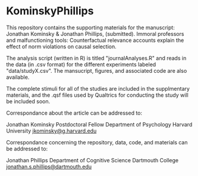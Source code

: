 # KominskyPhillips

This repository contains the supporting materials for the manuscript: Jonathan Kominsky & Jonathan Phillips, (submitted). Immoral professors and malfunctioning tools: Counterfactual relevance accounts explain the effect of norm violations on causal selection.

The analysis script (written in R) is titled "journalAnalyses.R" and reads in the data (in .csv format) for the different experiments labeled "data/studyX.csv". The mansucript, figures, and associated code are also available.

The complete stimuli for all of the studies are included in the supplmentary materials, and the .qsf files used by Qualtrics for conducting the study will be included soon.

Correspondance about the article can be addressed to: 

Jonathan Kominsky
Postdoctoral Fellow
Department of Psychology
Harvard University
jkominsky@g.harvard.edu

Correspondance concerning the repository, data, code, and materials can be addressed to:

Jonathan Phillips
Department of Cognitive Science
Dartmouth College
jonathan.s.phillips@dartmouth.edu